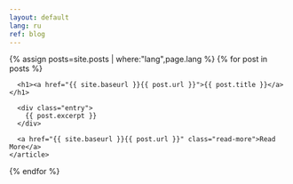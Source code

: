 ```yaml
---
layout: default
lang: ru
ref: blog
---
```


<div class="posts">
  {% assign posts=site.posts | where:"lang",page.lang %}
  {% for post in posts %}
    <article class="post">

      <h1><a href="{{ site.baseurl }}{{ post.url }}">{{ post.title }}</a></h1>

      <div class="entry">
        {{ post.excerpt }}
      </div>

      <a href="{{ site.baseurl }}{{ post.url }}" class="read-more">Read More</a>
    </article>
  {% endfor %}
</div>